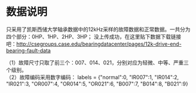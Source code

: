 # 数据说明
只采用了凯斯西储大学轴承数据中的12kHz采样的故障数据和正常数据。一共分为四个部分：0HP、1HP、2HP、3HP；
没上传成功，在这里贴下数据下载链接吧：http://csegroups.case.edu/bearingdatacenter/pages/12k-drive-end-bearing-fault-data

（1）故障尺寸只取了前三个：007、014、021，分别对应为轻微、中等、严重三个级别。 \
（2）故障编码采用数字编码：
     labels = {"normal":0, "IR007":1, "IR014":2, "IR021":3, "OR007":4,
         "OR014":5, "OR021":6, "B007":7, "B014":8, "B021":9}
